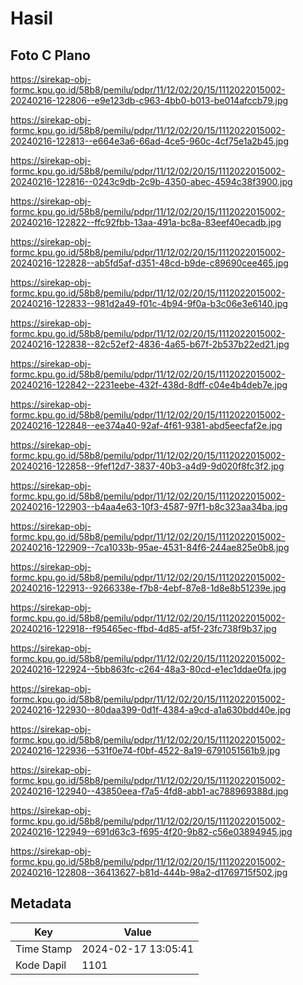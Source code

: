 # Hasil

## Foto C Plano

https://sirekap-obj-formc.kpu.go.id/58b8/pemilu/pdpr/11/12/02/20/15/1112022015002-20240216-122806--e9e123db-c963-4bb0-b013-be014afccb79.jpg

https://sirekap-obj-formc.kpu.go.id/58b8/pemilu/pdpr/11/12/02/20/15/1112022015002-20240216-122813--e664e3a6-66ad-4ce5-960c-4cf75e1a2b45.jpg

https://sirekap-obj-formc.kpu.go.id/58b8/pemilu/pdpr/11/12/02/20/15/1112022015002-20240216-122816--0243c9db-2c9b-4350-abec-4594c38f3900.jpg

https://sirekap-obj-formc.kpu.go.id/58b8/pemilu/pdpr/11/12/02/20/15/1112022015002-20240216-122822--ffc92fbb-13aa-491a-bc8a-83eef40ecadb.jpg

https://sirekap-obj-formc.kpu.go.id/58b8/pemilu/pdpr/11/12/02/20/15/1112022015002-20240216-122828--ab5fd5af-d351-48cd-b9de-c89690cee465.jpg

https://sirekap-obj-formc.kpu.go.id/58b8/pemilu/pdpr/11/12/02/20/15/1112022015002-20240216-122833--981d2a49-f01c-4b94-9f0a-b3c06e3e6140.jpg

https://sirekap-obj-formc.kpu.go.id/58b8/pemilu/pdpr/11/12/02/20/15/1112022015002-20240216-122838--82c52ef2-4836-4a65-b67f-2b537b22ed21.jpg

https://sirekap-obj-formc.kpu.go.id/58b8/pemilu/pdpr/11/12/02/20/15/1112022015002-20240216-122842--2231eebe-432f-438d-8dff-c04e4b4deb7e.jpg

https://sirekap-obj-formc.kpu.go.id/58b8/pemilu/pdpr/11/12/02/20/15/1112022015002-20240216-122848--ee374a40-92af-4f61-9381-abd5eecfaf2e.jpg

https://sirekap-obj-formc.kpu.go.id/58b8/pemilu/pdpr/11/12/02/20/15/1112022015002-20240216-122858--9fef12d7-3837-40b3-a4d9-9d020f8fc3f2.jpg

https://sirekap-obj-formc.kpu.go.id/58b8/pemilu/pdpr/11/12/02/20/15/1112022015002-20240216-122903--b4aa4e63-10f3-4587-97f1-b8c323aa34ba.jpg

https://sirekap-obj-formc.kpu.go.id/58b8/pemilu/pdpr/11/12/02/20/15/1112022015002-20240216-122909--7ca1033b-95ae-4531-84f6-244ae825e0b8.jpg

https://sirekap-obj-formc.kpu.go.id/58b8/pemilu/pdpr/11/12/02/20/15/1112022015002-20240216-122913--9266338e-f7b8-4ebf-87e8-1d8e8b51239e.jpg

https://sirekap-obj-formc.kpu.go.id/58b8/pemilu/pdpr/11/12/02/20/15/1112022015002-20240216-122918--f95465ec-ffbd-4d85-af5f-23fc738f9b37.jpg

https://sirekap-obj-formc.kpu.go.id/58b8/pemilu/pdpr/11/12/02/20/15/1112022015002-20240216-122924--5bb863fc-c264-48a3-80cd-e1ec1ddae0fa.jpg

https://sirekap-obj-formc.kpu.go.id/58b8/pemilu/pdpr/11/12/02/20/15/1112022015002-20240216-122930--80daa399-0d1f-4384-a9cd-a1a630bdd40e.jpg

https://sirekap-obj-formc.kpu.go.id/58b8/pemilu/pdpr/11/12/02/20/15/1112022015002-20240216-122936--531f0e74-f0bf-4522-8a19-6791051561b9.jpg

https://sirekap-obj-formc.kpu.go.id/58b8/pemilu/pdpr/11/12/02/20/15/1112022015002-20240216-122940--43850eea-f7a5-4fd8-abb1-ac788969388d.jpg

https://sirekap-obj-formc.kpu.go.id/58b8/pemilu/pdpr/11/12/02/20/15/1112022015002-20240216-122949--691d63c3-f695-4f20-9b82-c56e03894945.jpg

https://sirekap-obj-formc.kpu.go.id/58b8/pemilu/pdpr/11/12/02/20/15/1112022015002-20240216-122808--36413627-b81d-444b-98a2-d1769715f502.jpg


## Metadata

| Key        | Value               |
| ---------- | ------------------- |
| Time Stamp | 2024-02-17 13:05:41 |
| Kode Dapil | 1101                |



